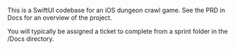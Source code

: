 This is a SwiftUI codebase for an iOS dungeon crawl game. See the PRD in Docs for an overview of the project.

You will typically be assigned a ticket to complete from a sprint folder in the /Docs directory.